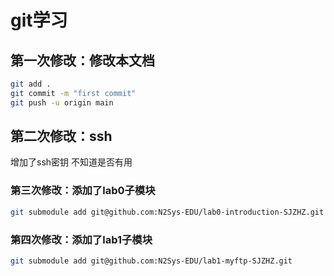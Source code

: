 # git学习
## 第一次修改：修改本文档
```bash
git add .
git commit -m "first commit"
git push -u origin main
```
## 第二次修改：ssh
增加了ssh密钥
不知道是否有用
### 第三次修改：添加了lab0子模块
```bash
git submodule add git@github.com:N2Sys-EDU/lab0-introduction-SJZHZ.git
```
### 第四次修改：添加了lab1子模块
```bash
git submodule add git@github.com:N2Sys-EDU/lab1-myftp-SJZHZ.git
```